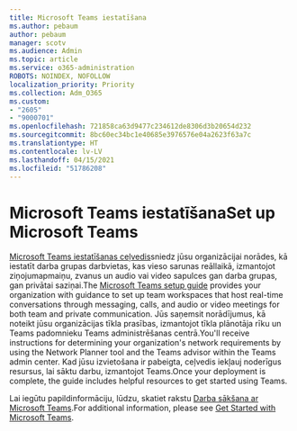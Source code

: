 ```yaml
---
title: Microsoft Teams iestatīšana
ms.author: pebaum
author: pebaum
manager: scotv
ms.audience: Admin
ms.topic: article
ms.service: o365-administration
ROBOTS: NOINDEX, NOFOLLOW
localization_priority: Priority
ms.collection: Adm_O365
ms.custom:
- "2605"
- "9000701"
ms.openlocfilehash: 721858ca63d9477c234612de8306d3b20654d232
ms.sourcegitcommit: 8bc60ec34bc1e40685e3976576e04a2623f63a7c
ms.translationtype: HT
ms.contentlocale: lv-LV
ms.lasthandoff: 04/15/2021
ms.locfileid: "51786208"
---
```

# <a name="set-up-microsoft-teams"></a><span data-ttu-id="f328e-102">Microsoft Teams iestatīšana</span><span class="sxs-lookup"><span data-stu-id="f328e-102">Set up Microsoft Teams</span></span>

<span data-ttu-id="f328e-103">[Microsoft Teams iestatīšanas ceļvedis](https://aka.ms/teamsguidance)sniedz jūsu organizācijai norādes, kā iestatīt darba grupas darbvietas, kas vieso sarunas reāllaikā, izmantojot ziņojumapmaiņu, zvanus un audio vai video sapulces gan darba grupas, gan privātai saziņai.</span><span class="sxs-lookup"><span data-stu-id="f328e-103">The  [Microsoft Teams setup guide](https://aka.ms/teamsguidance)  provides your organization with guidance to set up team workspaces that host real-time conversations through messaging, calls, and audio or video meetings for both team and private communication.</span></span> <span data-ttu-id="f328e-104">Jūs saņemsit norādījumus, kā noteikt jūsu organizācijas tīkla prasības, izmantojot tīkla plānotāja rīku un Teams padomnieku Teams administrēšanas centrā.</span><span class="sxs-lookup"><span data-stu-id="f328e-104">You'll receive instructions for determining your organization's network requirements by using the Network Planner tool and the Teams advisor within the Teams admin center.</span></span> <span data-ttu-id="f328e-105">Kad jūsu izvietošana ir pabeigta, ceļvedis iekļauj noderīgus resursus, lai sāktu darbu, izmantojot Teams.</span><span class="sxs-lookup"><span data-stu-id="f328e-105">Once your deployment is complete, the guide includes helpful resources to get started using Teams.</span></span>

<span data-ttu-id="f328e-106">Lai iegūtu papildinformāciju, lūdzu, skatiet rakstu [Darba sākšana ar Microsoft Teams](https://docs.microsoft.com/microsoftteams/get-started-with-teams-quick-start).</span><span class="sxs-lookup"><span data-stu-id="f328e-106">For additional information, please see [Get Started with Microsoft Teams](https://docs.microsoft.com/microsoftteams/get-started-with-teams-quick-start).</span></span>
